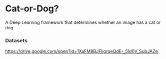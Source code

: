 # Cat-or-Dog?

A Deep Learning framework that determines whether an image has a cat or dog

### Datasets
https://drive.google.com/open?id=1XaFM8BJFligrqeQdE-_5Id0V_SubJAZe
